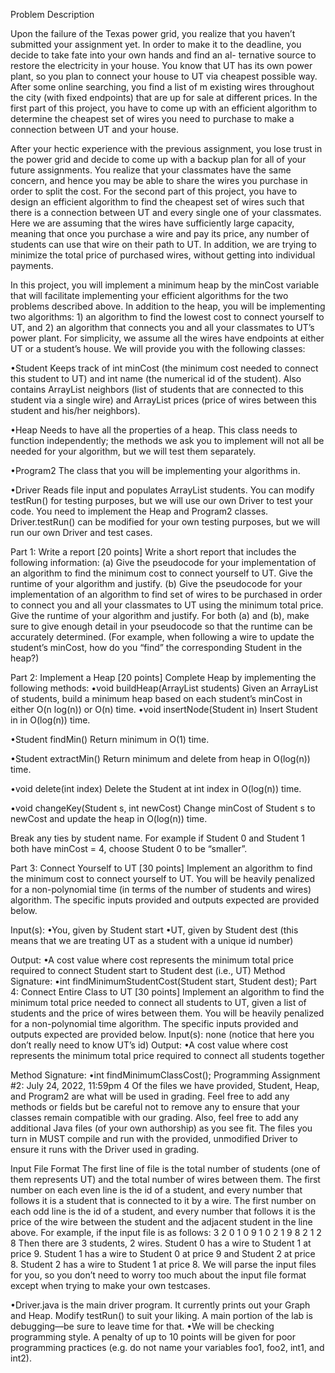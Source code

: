 Problem Description

Upon the failure of the Texas power grid, you realize that you haven’t submitted your assignment
yet. In order to make it to the deadline, you decide to take fate into your own hands and find an al-
ternative source to restore the electricity in your house. You know that UT has its own power plant,
so you plan to connect your house to UT via cheapest possible way. After some online searching,
you find a list of m existing wires throughout the city (with fixed endpoints) that are up for sale at
different prices. In the first part of this project, you have to come up with an efficient algorithm to
determine the cheapest set of wires you need to purchase to make a connection between UT and
your house.

After your hectic experience with the previous assignment, you lose trust in the power grid and
decide to come up with a backup plan for all of your future assignments. You realize that your
classmates have the same concern, and hence you may be able to share the wires you purchase in
order to split the cost. For the second part of this project, you have to design an efficient algorithm
to find the cheapest set of wires such that there is a connection between UT and every single one of
your classmates. Here we are assuming that the wires have sufficiently large capacity, meaning that
once you purchase a wire and pay its price, any number of students can use that wire on their path
to UT. In addition, we are trying to minimize the total price of purchased wires, without getting
into individual payments.

In this project, you will implement a minimum heap by the minCost variable that will facilitate
implementing your efficient algorithms for the two problems described above. In addition to the
heap, you will be implementing two algorithms: 1) an algorithm to find the lowest cost to connect
yourself to UT, and 2) an algorithm that connects you and all your classmates to UT’s power plant.
For simplicity, we assume all the wires have endpoints at either UT or a student’s house.
We will provide you with the following classes:

•Student
Keeps track of int minCost (the minimum cost needed to connect this student to UT) and
int name (the numerical id of the student). Also contains ArrayList<Student> neighbors
(list of students that are connected to this student via a single wire) and ArrayList<Integer>
prices (price of wires between this student and his/her neighbors).
  
•Heap
Needs to have all the properties of a heap. This class needs to function independently; the
methods we ask you to implement will not all be needed for your algorithm, but we will test
them separately.
  
•Program2
The class that you will be implementing your algorithms in.
  
•Driver
Reads file input and populates ArrayList students. You can modify testRun() for testing
purposes, but we will use our own Driver to test your code.
You need to implement the Heap and Program2 classes. Driver.testRun() can be modified for
your own testing purposes, but we will run our own Driver and test cases.
  
Part 1: Write a report [20 points]
Write a short report that includes the following information:
(a) Give the pseudocode for your implementation of an algorithm to find the minimum cost to
connect yourself to UT. Give the runtime of your algorithm and justify.
(b) Give the pseudocode for your implementation of an algorithm to find set of wires to be
purchased in order to connect you and all your classmates to UT using the minimum total
price. Give the runtime of your algorithm and justify.
For both (a) and (b), make sure to give enough detail in your pseudocode so that the runtime can
be accurately determined. (For example, when following a wire to update the student’s minCost,
how do you “find” the corresponding Student in the heap?)
  
Part 2: Implement a Heap [20 points]
Complete Heap by implementing the following methods:
•void buildHeap(ArrayList<Student> students)
Given an ArrayList of students, build a minimum heap based on each student’s minCost in
either O(n log(n)) or O(n) time.
•void insertNode(Student in)
Insert Student in in O(log(n)) time.
  
•Student findMin()
Return minimum in O(1) time.
  
•Student extractMin()
Return minimum and delete from heap in O(log(n)) time.
  
•void delete(int index)
Delete the Student at int index in O(log(n)) time.
  
•void changeKey(Student s, int newCost)
Change minCost of Student s to newCost and update the heap in O(log(n)) time.
  
Break any ties by student name.
For example if Student 0 and Student 1 both have minCost = 4, choose Student 0 to
be “smaller”.
  
Part 3: Connect Yourself to UT [30 points]
Implement an algorithm to find the minimum cost to connect yourself to UT. You will be heavily
penalized for a non-polynomial time (in terms of the number of students and wires) algorithm. The
specific inputs provided and outputs expected are provided below.
  
Input(s):
•You, given by Student start
•UT, given by Student dest (this means that we are treating UT as a student with a unique
id number)
  
Output:
•A cost value where cost represents the minimum total price required to connect Student
start to Student dest (i.e., UT)
Method Signature:
•int findMinimumStudentCost(Student start, Student dest);
Part 4: Connect Entire Class to UT [30 points]
Implement an algorithm to find the minimum total price needed to connect all students to UT,
given a list of students and the price of wires between them. You will be heavily penalized for a
non-polynomial time algorithm. The specific inputs provided and outputs expected are provided
below.
Input(s): none (notice that here you don’t really need to know UT’s id)
Output:
•A cost value where cost represents the minimum total price required to connect all students
together
  
Method Signature:
•int findMinimumClassCost();
Programming Assignment #2: July 24, 2022, 11:59pm 4
Of the files we have provided, Student, Heap, and Program2 are what will be used in grading. Feel
free to add any methods or fields but be careful not to remove any to ensure that your classes
remain compatible with our grading. Also, feel free to add any additional Java files (of your own
authorship) as you see fit. The files you turn in MUST compile and run with the provided,
unmodified Driver to ensure it runs with the Driver used in grading.
  
Input File Format
The first line of file is the total number of students (one of them represents UT) and the total
number of wires between them. The first number on each even line is the id of a student, and every
number that follows it is a student that is connected to it by a wire. The first number on each odd
line is the id of a student, and every number that follows it is the price of the wire between the
student and the adjacent student in the line above.
For example, if the input file is as follows:
3 2
0 1
0 9
1 0 2
1 9 8
2 1
2 8
Then there are 3 students, 2 wires.
Student 0 has a wire to Student 1 at price 9.
Student 1 has a wire to Student 0 at price 9 and Student 2 at price 8.
Student 2 has a wire to Student 1 at price 8.
We will parse the input files for you, so you don’t need to worry too much about the input file
format except when trying to make your own testcases.

•Driver.java is the main driver program. It currently prints out your Graph and Heap.
Modify testRun() to suit your liking. A main portion of the lab is debugging—be sure to
leave time for that.
•We will be checking programming style. A penalty of up to 10 points will be given for poor
programming practices (e.g. do not name your variables foo1, foo2, int1, and int2).

